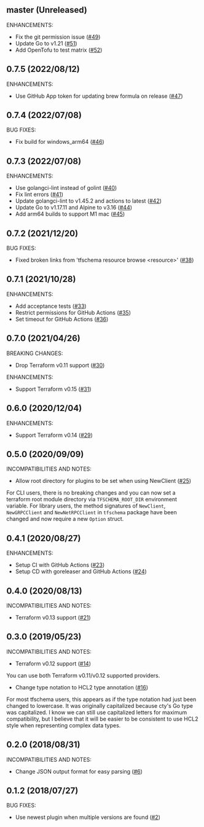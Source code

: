 ## master (Unreleased)

ENHANCEMENTS:

* Fix the git permission issue ([#49](https://github.com/minamijoyo/tfschema/pull/49))
* Update Go to v1.21 ([#51](https://github.com/minamijoyo/tfschema/pull/51))
* Add OpenTofu to test matrix ([#52](https://github.com/minamijoyo/tfschema/pull/52))

## 0.7.5 (2022/08/12)

ENHANCEMENTS:

* Use GitHub App token for updating brew formula on release ([#47](https://github.com/minamijoyo/tfschema/pull/47))

## 0.7.4 (2022/07/08)

BUG FIXES:

* Fix build for windows_arm64 ([#46](https://github.com/minamijoyo/tfschema/pull/46))

## 0.7.3 (2022/07/08)

ENHANCEMENTS:

* Use golangci-lint instead of golint ([#40](https://github.com/minamijoyo/tfschema/pull/40))
* Fix lint errors ([#41](https://github.com/minamijoyo/tfschema/pull/41))
* Update golangci-lint to v1.45.2 and actions to latest ([#42](https://github.com/minamijoyo/tfschema/pull/42))
* Update Go to v1.17.11 and Alpine to v3.16 ([#44](https://github.com/minamijoyo/tfschema/pull/44))
* Add arm64 builds to support M1 mac ([#45](https://github.com/minamijoyo/tfschema/pull/45))

## 0.7.2 (2021/12/20)

BUG FIXES:

* Fixed broken links from 'tfschema resource browse \<resource\>' ([#38](https://github.com/minamijoyo/tfschema/pull/38))

## 0.7.1 (2021/10/28)

ENHANCEMENTS:

* Add acceptance tests ([#33](https://github.com/minamijoyo/tfschema/pull/33))
* Restrict permissions for GitHub Actions ([#35](https://github.com/minamijoyo/tfschema/pull/35))
* Set timeout for GitHub Actions ([#36](https://github.com/minamijoyo/tfschema/pull/36))

## 0.7.0 (2021/04/26)

BREAKING CHANGES:

* Drop Terraform v0.11 support ([#30](https://github.com/minamijoyo/tfschema/pull/30))

ENHANCEMENTS:

* Support Terraform v0.15 ([#31](https://github.com/minamijoyo/tfschema/pull/31))

## 0.6.0 (2020/12/04)

ENHANCEMENTS:

* Support Terraform v0.14 ([#29](https://github.com/minamijoyo/tfschema/pull/29))

## 0.5.0 (2020/09/09)

INCOMPATIBILITIES AND NOTES:

* Allow root directory for plugins to be set when using NewClient ([#25](https://github.com/minamijoyo/tfschema/pull/25))

For CLI users, there is no breaking changes and you can now set a terraform root module directory via `TFSCHEMA_ROOT_DIR` environment variable.
For library users, the method signatures of `NewClient`, `NewGRPCClient` and `NewNetRPCClient` in `tfschema` package have been changed and now require a new `Option` struct.

## 0.4.1 (2020/08/27)

ENHANCEMENTS:

* Setup CI with GitHub Actions ([#23](https://github.com/minamijoyo/tfschema/pull/23))
* Setup CD with goreleaser and GitHub Actions ([#24](https://github.com/minamijoyo/tfschema/pull/24))

## 0.4.0 (2020/08/13)

INCOMPATIBILITIES AND NOTES:

* Terraform v0.13 support ([#21](https://github.com/minamijoyo/tfschema/pull/21))

## 0.3.0 (2019/05/23)

INCOMPATIBILITIES AND NOTES:

* Terraform v0.12 support ([#14](https://github.com/minamijoyo/tfschema/pull/14))

You can use both Terraform v0.11/v0.12 supported providers.

* Change type notation to HCL2 type annotation ([#16](https://github.com/minamijoyo/tfschema/pull/16))

For most tfschema users, this appears as if the type notation had just been changed to lowercase.
It was originally capitalized because cty's Go type was capitalized.
I know we can still use capitalized letters for maximum compatibility, but I believe that it will be easier to be consistent to use HCL2 style when representing complex data types.

## 0.2.0 (2018/08/31)

INCOMPATIBILITIES AND NOTES:

* Change JSON output format for easy parsing ([#6](https://github.com/minamijoyo/tfschema/pull/6))

## 0.1.2 (2018/07/27)

BUG FIXES:

* Use newest plugin when multiple versions are found ([#2](https://github.com/minamijoyo/tfschema/pull/2))
